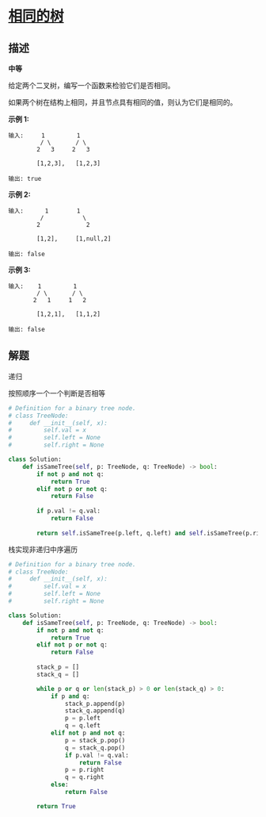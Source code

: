 # [相同的树](https://leetcode-cn.com/problems/same-tree/)  

## 描述  
**中等**  

给定两个二叉树，编写一个函数来检验它们是否相同。

如果两个树在结构上相同，并且节点具有相同的值，则认为它们是相同的。

**示例 1:**

    输入:     1         1
             / \       / \
            2   3     2   3
    
            [1,2,3],   [1,2,3]
    
    输出: true
**示例 2:**

    输入:      1        1
             /           \
            2             2
    
            [1,2],     [1,null,2]
    
    输出: false
**示例 3:**

    输入:    1         1
            / \       / \
           2   1     1   2
    
            [1,2,1],   [1,1,2]
    
    输出: false

## 解题  

递归   

按照顺序一个一个判断是否相等  

```python
# Definition for a binary tree node.
# class TreeNode:
#     def __init__(self, x):
#         self.val = x
#         self.left = None
#         self.right = None

class Solution:
    def isSameTree(self, p: TreeNode, q: TreeNode) -> bool:
        if not p and not q:
            return True
        elif not p or not q:
            return False
        
        if p.val != q.val:
            return False
        
        return self.isSameTree(p.left, q.left) and self.isSameTree(p.right, q.right)
```

栈实现非递归中序遍历

```python
# Definition for a binary tree node.
# class TreeNode:
#     def __init__(self, x):
#         self.val = x
#         self.left = None
#         self.right = None

class Solution:
    def isSameTree(self, p: TreeNode, q: TreeNode) -> bool:
        if not p and not q:
            return True
        elif not p or not q:
            return False
        
        stack_p = []
        stack_q = []

        while p or q or len(stack_p) > 0 or len(stack_q) > 0:
            if p and q:
                stack_p.append(p)
                stack_q.append(q)
                p = p.left
                q = q.left
            elif not p and not q:
                p = stack_p.pop()
                q = stack_q.pop()
                if p.val != q.val:
                    return False
                p = p.right
                q = q.right
            else:
                return False

        return True
        

```

